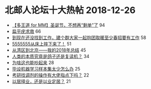 # 北邮人论坛十大热帖 2018-12-26

- [【多王道 for MM】圣诞节，不想再“剩单”了](https://bbs.byr.cn/article/Friends/1906162) 94
- [扁平疣求救](https://bbs.byr.cn/article/Health/173850) 66
- [到现在还没找到工作，建个群大家一起抱团取暖至少春招要有工作](https://bbs.byr.cn/article/Job/2007721) 58
- [5555555从床上摔下来了！](https://bbs.byr.cn/article/Feeling/3095969) 51
- [从湾区到北京——我的2018年总结](https://bbs.byr.cn/article/WorkLife/1114563) 45
- [人类的本质究竟是鸽子还是复读机？](https://bbs.byr.cn/article/Picture/3232278) 34
- [为啥这也能吵起来](https://bbs.byr.cn/article/Talking/6085535) 28
- [毕设机器学习样本集太少怎么办](https://bbs.byr.cn/article/ML_DM/32937) 25
- [考研找调剂的操作有大佬指点下吗？](https://bbs.byr.cn/article/StudyShare/189149) 22
- [以居择业，还是以业定居？](https://bbs.byr.cn/article/Home/115177) 21


